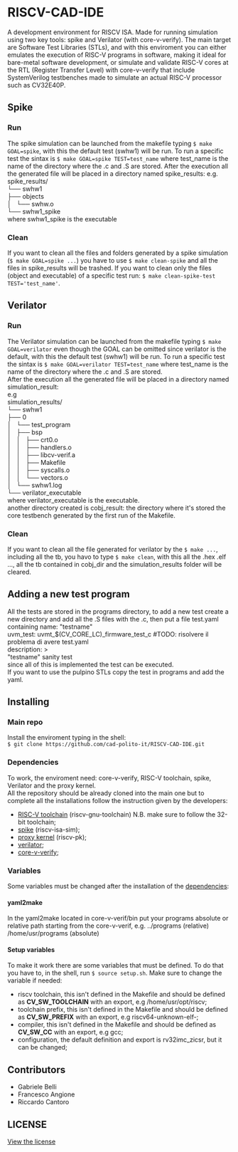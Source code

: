 # RISCV-CAD-IDE

A development environment for RISCV ISA. Made for running simulation using two key tools: spike and Verilator (with core-v-verify).
The main target are Software Test Libraries (STLs), and with this enviroment you can either emulates the execution of RISC-V programs in software, making it ideal for bare-metal software development, or simulate and validate RISC-V cores at the RTL (Register Transfer Level) with core-v-verify that include SystemVerilog testbenches made to simulate an actual RISC-V processor such as CV32E40P.

## Spike

### Run

The spike simulation can be launched from the makefile typing `$ make GOAL=spike`, with this the default test (swhw1) will be run. To run a specific test the sintax is `$ make GOAL=spike TEST=test_name` where test_name is the name of the directory where the .c and .S are stored.
After the execution all the generated file will be placed in a directory named spike_results:
e.g.
spike_results/  
└── swhw1  
    ├── objects  
    │   └── swhw.o  
    └── swhw1_spike  
where swhw1_spike is the executable

### Clean

If you want to clean all the files and folders generated by a spike simulation (`$ make GOAL=spike ...`) you have to use `$ make clean-spike` and all the files in spike_results will be trashed. If you want to clean only the files (object and executable) of a specific test run: `$ make clean-spike-test TEST='test_name'`.

## Verilator

### Run

The Verilator simulation can be launched from the makefile typing `$ make GOAL=verilator` even though the GOAL can be omitted since verilator is the default, with this the default test (swhw1) will be run. To run a specific test the sintax is `$ make GOAL=verilator TEST=test_name` where test_name is the name of the directory where the .c and .S are stored.  
After the execution all the generated file will be placed in a directory named simulation_result:  
e.g  
simulation_results/  
└── swhw1  
    ├── 0  
    │   └── test_program  
    │       ├── bsp  
    │       │   ├── crt0.o  
    │       │   ├── handlers.o  
    │       │   ├── libcv-verif.a  
    │       │   ├── Makefile  
    │       │   ├── syscalls.o  
    │       │   └── vectors.o  
    │       └── swhw1.log  
    └── verilator_executable  
where verilator_executable is the executable.  
another directory created is cobj_result: the directory where it's stored the core testbench generated by the first run of the Makefile.  

### Clean

If you want to clean all the file generated for verilator by the `$ make ...`, including all the tb, you havo to type `$ make clean`, with this all the .hex .elf ..., all the tb contained in cobj_dir and the simulation_results folder will be cleared.

## Adding a new test program

All the tests are stored in the programs directory, to add a new test create a new directory and add all the .S files with the .c, then put a file test.yaml containing   name: "testname"  
uvm_test: uvmt_$(CV_CORE_LC)_firmware_test_c                #TODO: risolvere il problema di avere test.yaml  
description: >  
    "testname" sanity test  
since all of this is implemented the test can be executed.  
If you want to use the pulpino STLs copy the test in programs and add the yaml.

## Installing

### Main repo

Install the enviroment typing in the shell:  
`$ git clone https://github.com/cad-polito-it/RISCV-CAD-IDE.git`

### Dependencies

To work, the enviroment need: core-v-verify, RISC-V toolchain, spike, Verilator and the proxy kernel.  
All the repository should be already cloned into the main one but to complete all the installations follow the instruction given by the developers:

* [RISC-V toolchain](https://github.com/riscv-collab/riscv-gnu-toolchain.git) (riscv-gnu-toolchain) N.B. make sure to follow the 32-bit toolchain;
* [spike](https://github.com/riscv-software-src/riscv-isa-sim) (riscv-isa-sim);
* [proxy kernel](https://github.com/riscv-software-src/riscv-pk) (riscv-pk);
* [verilator](https://verilator.org/guide/latest/install.html);
* [core-v-verify](https://docs.openhwgroup.org/projects/core-v-verif/en/latest/quick_start.html);

### Variables

Some variables must be changed after the installation of the [dependencies](#dependencies):

#### yaml2make

In the yaml2make located in core-v-verif/bin put your programs absolute or relative path starting from the core-v-verif, e.g. ../programs (relative) /home/usr/programs (absolute)

#### Setup variables

To make it work there are some variables that must be defined. To do that you have to, in the shell, run `$ source setup.sh`.
Make sure to change the variable if needed:
<br>

* riscv toolchain, this isn't defined in the Makefile and should be defined as **CV_SW_TOOLCHAIN** with an export, e.g /home/usr/opt/riscv;
* toolchain prefix, this isn't defined in the Makefile and should be defined as **CV_SW_PREFIX** with an export, e.g riscv64-unknown-elf-;
* compiler, this isn't defined in the Makefile and should be defined as **CV_SW_CC** with an export, e.g gcc;
* configuration, the default definition and export is rv32imc_zicsr, but it can be changed;


## Contributors

* Gabriele Belli
* Francesco Angione
* Riccardo Cantoro

## LICENSE

[View the license](LICENSE)
